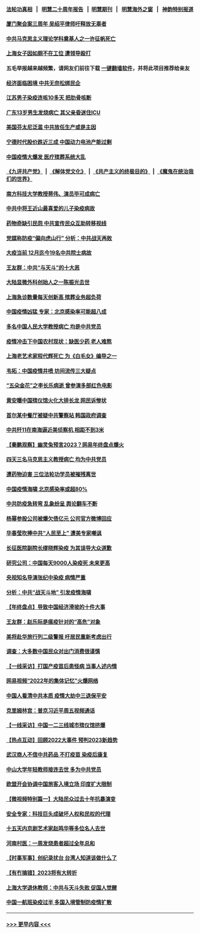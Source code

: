 #### [法轮功真相](https://github.com/gfw-breaker/truth/blob/master/README.md?t=0) &nbsp;&nbsp;|&nbsp;&nbsp; [明慧二十周年报告](https://github.com/gfw-breaker/mh-reports/blob/master/README.md?t=0) &nbsp;&nbsp;|&nbsp;&nbsp;[明慧期刊](https://github.com/gfw-breaker/mh-qikan) &nbsp;&nbsp;|&nbsp;&nbsp; [明慧海外之窗](https://github.com/gfw-breaker/mh-news/blob/master/README.md?t=0) &nbsp;&nbsp;|&nbsp;&nbsp; [神韵特别报道](https://github.com/gfw-breaker/mh-news/blob/master/shenyun.md?t=0)
#### [厦门聚会案三周年 吴绍平律师吁释放无辜者](../pages/nsc413/n13895064.md?t=12301843) 
#### [中共马克思主义理论学科奠基人之一许征帆死亡](../pages/nsc413/n13894970.md?t=12301843) 
#### [上海女子因如厕不在工位 遭领导殴打](../pages/nsc413/n13895226.md?t=12301843) 
#### 五毛举报越来越频繁，请网友们前往下载 [一键翻墙软件](https://github.com/gfw-breaker/ssr-accounts)，并将此项目推荐给亲友
#### [经济面临困境 中共无奈松绑民企](../pages/nsc413/n13894634.md?t=12301843) 
#### [江苏男子染疫连咳10多天 把肋骨咳断](../pages/nsc413/n13895149.md?t=12301843) 
#### [广东13岁男生发烧病亡 其父亲昏迷住ICU](../pages/nsc413/n13894962.md?t=12301843) 
#### [美国芬太尼泛滥 中共放任生产或是主因](../pages/nsc413/n13894587.md?t=12301843) 
#### [宁德时代股价跌近三成 中国动力电池产能过剩](../pages/nsc413/n13894565.md?t=12301843) 
#### [中国疫情大爆发 医疗殡葬系统大乱](../pages/nsc413/n13894549.md?t=12301843) 
#### [《九评共产党》](https://github.com/begood0513/9ping.md/blob/master/README.md) &nbsp;|&nbsp; [《解体党文化》](../../../../jtdwh.md/blob/master/README.md)  &nbsp;|&nbsp; [《共产主义的终极目的》](../../../../gczydzjmd.md/blob/master/README.md) &nbsp;|&nbsp; [《魔鬼在统治我们的世界》](../../../../mgztzwmdsj.md/blob/master/README.md) 
#### [南方科技大学教授蒋伟、演员毕可成病亡](../pages/nsc413/n13894959.md?t=12301843) 
#### [中共中将王近山最喜爱的儿子染疫病故](../pages/nsc413/n13894553.md?t=12301843) 
#### [药物奇缺引民怨 中共宣传民众互助转移视线](../pages/nsc413/n13894561.md?t=12301843) 
#### [党媒称防疫“偏向虎山行” 分析：中共战天再败](../pages/nsc413/n13894577.md?t=12301843) 
#### [大疫当前 12月迄今19名中共院士病故](../pages/nsc413/n13894533.md?t=12301843) 
#### [王友群：中共“与天斗”的十大恶](../pages/nsc413/n13895040.md?t=12301843) 
#### [大陆显微外科创始人之一陈振光去世](../pages/nsc413/n13894878.md?t=12301843) 
#### [上海急诊数量每天创新高 殡葬业务超负荷](../pages/nsc413/n13894949.md?t=12301843) 
#### [中国疫情凶猛 专家：北京感染率可能超八成](../pages/nsc413/n13894948.md?t=12301843) 
#### [多名中国人民大学教授病亡 均是中共党员](../pages/nsc413/n13894877.md?t=12301843) 
#### [疫情冲击下中国农村现状：缺医少药 老人难熬](../pages/nsc413/n13894835.md?t=12301843) 
#### [上海老艺术家程代辉死亡 为《白毛女》编导之一](../pages/nsc413/n13894840.md?t=12301843) 
#### [韦拓：中国疫情井喷 坊间流传三大疑点](../pages/nsc413/n13894528.md?t=12301843) 
#### [“五朵金花”之李长乐病逝 曾参演多部红色电影](../pages/nsc413/n13894522.md?t=12301843) 
#### [黄安曝中国殡仪馆火化大排长龙 网民诉惨状](../pages/nsc413/n13894733.md?t=12301843) 
#### [首尔某中餐厅被疑中共警察站 韩国政府调查](../pages/nsc413/n13894473.md?t=12301843) 
#### [中共歼11在南海逼近美侦察机 相距不到3米](../pages/nsc413/n13894594.md?t=12301843) 
#### [【秦鹏观察】幽灵兔预言2023？网易年终盘点爆火](../pages/nsc413/n13894708.md?t=12301843) 
#### [四天三名马克思主义教授病亡 均为中共党员](../pages/nsc413/n13894656.md?t=12301843) 
#### [遭药物迫害 三位法轮功学员被摧残离世](../pages/nsc413/n13893822.md?t=12301843) 
#### [中国疫情海啸 北京感染率或超80%](../pages/nsc413/n13894673.md?t=12301843) 
#### [中共防疫急转弯 乱象纷呈 舆论翻车不断](../pages/nsc413/n13894280.md?t=12301843) 
#### [杨幂参股公司被爆欠债亿元 公司官方微博回应](../pages/nsc413/n13894649.md?t=12301843) 
#### [华春莹吹捧中共“人民至上” 遭美专家嘲讽](../pages/nsc413/n13894578.md?t=12301843) 
#### [长征医院副院长缪晓辉染疫 为其误导大众道歉](../pages/nsc413/n13894605.md?t=12301843) 
#### [研究公司：中国每天9000人染疫死 未来更高](../pages/nsc413/n13894550.md?t=12301843) 
#### [央视知名导演张纪中染疫 病情严重](../pages/nsc413/n13894559.md?t=12301843) 
#### [分析：中共“战天斗地” 引发疫情海啸](../pages/nsc413/n13893833.md?t=12301843) 
#### [【年终盘点】导致中国经济滑坡的十件大事](../pages/nsc413/n13893109.md?t=12301843) 
#### [王友群：赵乐际是瘟疫针对的“高危”对象](../pages/nsc413/n13893869.md?t=12301843) 
#### [美将赴华旅行列二级警报 吁居民重新考虑出行](../pages/nsc413/n13894518.md?t=12301843) 
#### [调查：大多数中国民众对出门消费很谨慎](../pages/nsc413/n13894551.md?t=12301843) 
#### [【一线采访】打国产疫苗后患怪病 当事人述内情](../pages/nsc413/n13894302.md?t=12301843) 
#### [网易视频“2022年的集体记忆”火爆网络](../pages/nsc413/n13894498.md?t=12301843) 
#### [中国人看清中共本质 疫情大劫中三退保平安](../pages/nsc413/n13891650.md?t=12301843) 
#### [克里姆林宫：普京习近平周五视频通话](../pages/nsc413/n13894511.md?t=12301843) 
#### [【一线采访】中国一二三线城市殡仪馆挤爆](../pages/nsc413/n13894487.md?t=12301843) 
#### [【热点互动】回顾2022大事件 预判2023新趋势](../pages/nsc413/n13894463.md?t=12301843) 
#### [武汉商人不信中共药品 不打疫苗 染疫后康复](../pages/nsc413/n13894479.md?t=12301843) 
#### [中山大学年轻教师接连去世 多为中共党员](../pages/nsc413/n13894464.md?t=12301843) 
#### [欧盟开会协调中国旅客入境立场 印度扩大限制](../pages/nsc413/n13894366.md?t=12301843) 
#### [【微视频特别篇一】大陆民众过去十年抗暴演变](../pages/nsc413/n13894461.md?t=12301843) 
#### [安全专家：科技巨头成破坏人权和民权的代理](../pages/nsc413/n13894408.md?t=12301843) 
#### [十五天内京剧艺术家赵鸣华等多位名人去世](../pages/nsc413/n13894308.md?t=12301843) 
#### [河南村医：一周发烧患者超过全年总和](../pages/nsc413/n13894367.md?t=12301843) 
#### [【时事军事】创纪录扰台 台湾人知道该做什么了](../pages/nsc413/n13893856.md?t=12301843) 
#### [【有冇搞错】2023将有大转折](../pages/nsc413/n13893849.md?t=12301843) 
#### [上海大学退休教师：中共与天斗失败 促国人觉醒](../pages/nsc413/n13894148.md?t=12301843) 
#### [中国一航班染疫过半 多国入境管制防疫情扩散](../pages/nsc413/n13894323.md?t=12301843) 

----
#### [ >>> 更早内容 <<< ](../indexes/nsc413-earlier.md)
